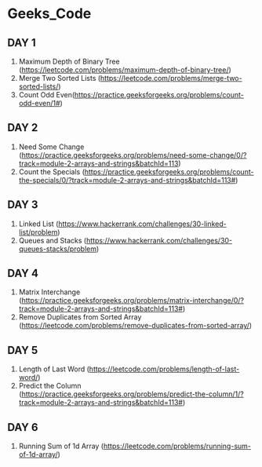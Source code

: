 # Geeks_Code
## DAY 1
1. Maximum Depth of Binary Tree (https://leetcode.com/problems/maximum-depth-of-binary-tree/)
2. Merge Two Sorted Lists (https://leetcode.com/problems/merge-two-sorted-lists/)
3. Count Odd Even(https://practice.geeksforgeeks.org/problems/count-odd-even/1#)

## DAY 2
1. Need Some Change (https://practice.geeksforgeeks.org/problems/need-some-change/0/?track=module-2-arrays-and-strings&batchId=113)
2. Count the Specials (https://practice.geeksforgeeks.org/problems/count-the-specials/0/?track=module-2-arrays-and-strings&batchId=113#)

## DAY 3
1. Linked List (https://www.hackerrank.com/challenges/30-linked-list/problem)
2. Queues and Stacks (https://www.hackerrank.com/challenges/30-queues-stacks/problem)
 
## DAY 4
1. Matrix Interchange (https://practice.geeksforgeeks.org/problems/matrix-interchange/0/?track=module-2-arrays-and-strings&batchId=113#)
2. Remove Duplicates from Sorted Array (https://leetcode.com/problems/remove-duplicates-from-sorted-array/)
 
## DAY 5
1. Length of Last Word (https://leetcode.com/problems/length-of-last-word/)
2. Predict the Column (https://practice.geeksforgeeks.org/problems/predict-the-column/1/?track=module-2-arrays-and-strings&batchId=113#)

## DAY 6
1. Running Sum of 1d Array (https://leetcode.com/problems/running-sum-of-1d-array/)
